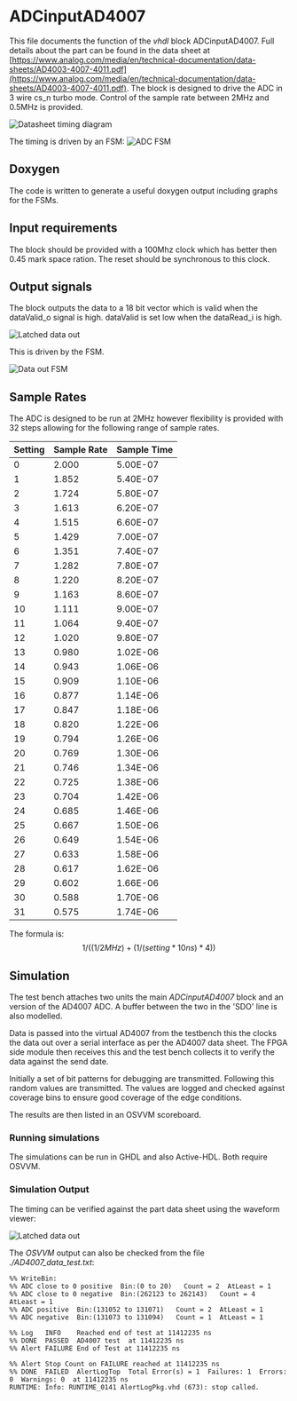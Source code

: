 # ADCinputAD4007

This file documents the function of the *vhdl* block ADCinputAD4007.
Full details about the part can be found in the data sheet at [https://www.analog.com/media/en/technical-documentation/data-sheets/AD4003-4007-4011.pdf](https://www.analog.com/media/en/technical-documentation/data-sheets/AD4003-4007-4011.pdf).
The block is designed to drive the ADC in 3 wire cs_n turbo mode. Control of the
sample rate between 2MHz and 0.5MHz is provided.

![Datasheet timing diagram](./ImageSource/DataFormat.PNG)

The timing is driven by an FSM:
![ADC FSM](./ImageSource/ADCfsm.PNG)

## Doxygen
The code is written to generate a useful doxygen output including graphs for the FSMs.

## Input requirements
The block should be provided with a 100Mhz clock which has better then 0.45 mark
space ration. The reset should be synchronous to this clock.

## Output signals
The block outputs the data to a 18 bit vector which is valid when the dataValid_o
signal is high. dataValid is set low when the dataRead_i is high.

![Latched data out](./ImageSource/DataRead.PNG)

This is driven by the FSM.

![Data out FSM](./ImageSource/DataOutFSM.PNG)


## Sample Rates
The ADC is designed to be run at 2MHz however flexibility is provided with 32
steps allowing for the following range of sample rates.

| Setting | Sample Rate | Sample Time |
|---------|-------------|-------------|
| 0       | 2.000       | 5.00E-07    |
| 1       | 1.852       | 5.40E-07    |
| 2       | 1.724       | 5.80E-07    |
| 3       | 1.613       | 6.20E-07    |
| 4       | 1.515       | 6.60E-07    |
| 5       | 1.429       | 7.00E-07    |
| 6       | 1.351       | 7.40E-07    |
| 7       | 1.282       | 7.80E-07    |
| 8       | 1.220       | 8.20E-07    |
| 9       | 1.163       | 8.60E-07    |
| 10      | 1.111       | 9.00E-07    |
| 11      | 1.064       | 9.40E-07    |
| 12      | 1.020       | 9.80E-07    |
| 13      | 0.980       | 1.02E-06    |
| 14      | 0.943       | 1.06E-06    |
| 15      | 0.909       | 1.10E-06    |
| 16      | 0.877       | 1.14E-06    |
| 17      | 0.847       | 1.18E-06    |
| 18      | 0.820       | 1.22E-06    |
| 19      | 0.794       | 1.26E-06    |
| 20      | 0.769       | 1.30E-06    |
| 21      | 0.746       | 1.34E-06    |
| 22      | 0.725       | 1.38E-06    |
| 23      | 0.704       | 1.42E-06    |
| 24      | 0.685       | 1.46E-06    |
| 25      | 0.667       | 1.50E-06    |
| 26      | 0.649       | 1.54E-06    |
| 27      | 0.633       | 1.58E-06    |
| 28      | 0.617       | 1.62E-06    |
| 29      | 0.602       | 1.66E-06    |
| 30      | 0.588       | 1.70E-06    |
| 31      | 0.575       | 1.74E-06    |

The formula is:
$$1/((1/2MHz) + (1/(setting * 10ns) * 4))$$



## Simulation
The test bench attaches two units the main *ADCinputAD4007* block and an
version of the AD4007 ADC. A buffer between the two in the 'SDO' line is also
modelled.

Data is passed into the virtual AD4007 from the testbench this the clocks the
data out over a serial interface as per the AD4007 data sheet. The FPGA side
module then receives this and the test bench collects it to verify the data
against the send date.

Initially a set of bit patterns for debugging are transmitted. Following this
random values are transmitted. The values are logged and checked against
coverage bins to ensure good coverage of the edge conditions.

The results are then listed in an OSVVM scoreboard.

### Running simulations
The simulations can be run in GHDL and also Active-HDL. Both require OSVVM.


### Simulation Output
The timing can be verified against the part data sheet using the waveform viewer:

![Latched data out](./ImageSource/DataCorrect.PNG)

The *OSVVM* output can also be checked from the file *./AD4007_data_test.txt*:

```
%% WriteBin:
%% ADC close to 0 positive  Bin:(0 to 20)   Count = 2  AtLeast = 1
%% ADC close to 0 negative  Bin:(262123 to 262143)   Count = 4  AtLeast = 1
%% ADC positive  Bin:(131052 to 131071)   Count = 2  AtLeast = 1
%% ADC negative  Bin:(131073 to 131094)   Count = 1  AtLeast = 1

%% Log   INFO    Reached end of test at 11412235 ns
%% DONE  PASSED  AD4007 test  at 11412235 ns
%% Alert FAILURE End of Test at 11412235 ns

%% Alert Stop Count on FAILURE reached at 11412235 ns
%% DONE  FAILED  AlertLogTop  Total Error(s) = 1  Failures: 1  Errors: 0  Warnings: 0  at 11412235 ns
RUNTIME: Info: RUNTIME_0141 AlertLogPkg.vhd (673): stop called.
```

